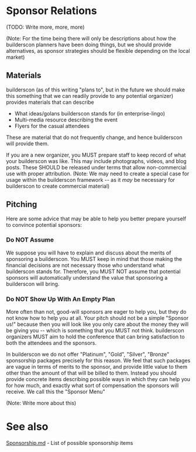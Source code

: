 # Sponsor Relations

(TODO: Write more, more, more)

(Note: For the time being there will only be descriptions about how the builderscon planners have been doing things, but we should provide alternatives, as sponsor strategies should be flexible depending on the local market)

## Materials

builderscon (as of this writing "plans to", but in the future we should make this something that we can readily provide to any potential organizer) provides materials that can describe

* What ideas/golans builderscon stands for (in enterprise-lingo)
* Multi-media resource describing the event
* Flyers for the casual attendees

These are material that do not frequently change, and hence builderscon will provide them.

If you are a new organizer, you MUST prepare staff to keep record of what your builderscon was like. This may include photographs, videos, and blog posts. These SHOULD be released under terms that allow non-commercial use with proper attribution. (Note: We may need to create a special case for usage within the builderscon framework -- as it *may* be necessary for builderscon to create commercial material)

## Pitching

Here are some advice that may be able to help you better prepare yourself to convince potential sponsors:

### Do NOT Assume

We suppose you will have to explain and discuss about the merits of sponsoring a builderscon. You MUST keep in mind that those making the financial decisions are not necessary those who understand what builderscon stands for. Therefore, you MUST NOT assume that potential sponsors will automatically understand the value that sponsoring a builderscon will bring.

### Do NOT Show Up With An Empty Plan

More often than not, good-will sponsors are eager to help you, but they do not know how to help you at all. Your pitch should not be a simple "Sponsor us!" because then you will look like you only care about the money they will be giving you -- which is something that you MUST not think. builderscon organizers MUST aim to hold the conference that can bring satisfaction to both the attendees and the sponsors.

In builderscon we do not offer "Platinum", "Gold", "Silver", "Bronze" sponsorship packages precisely for this reason. We feel that such packages are vague in terms of merits to the sponsor, and provide little value to them other than the amount of that will be billed to them. Instead you should provide concrete items describing possible ways in which they can help you for how much, and exactly what sort of compensation the sponsors will receive. We call this the "Sponsor Menu"

(Note: Write more about this)



# See also

[Sponsorship.md](Sponsorship.md) - List of possible sponsorship items

